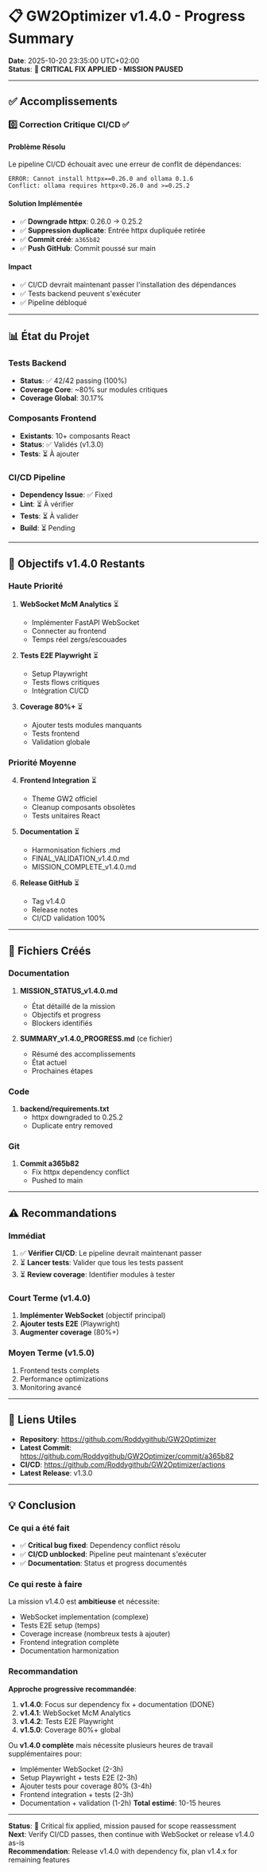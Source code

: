 # 📋 GW2Optimizer v1.4.0 - Progress Summary

**Date**: 2025-10-20 23:35:00 UTC+02:00  
**Status**: 🔧 **CRITICAL FIX APPLIED - MISSION PAUSED**

---

## ✅ Accomplissements

### 0️⃣ Correction Critique CI/CD ✅

#### Problème Résolu
Le pipeline CI/CD échouait avec une erreur de conflit de dépendances:
```
ERROR: Cannot install httpx==0.26.0 and ollama 0.1.6
Conflict: ollama requires httpx<0.26.0 and >=0.25.2
```

#### Solution Implémentée
- ✅ **Downgrade httpx**: 0.26.0 → 0.25.2
- ✅ **Suppression duplicate**: Entrée httpx dupliquée retirée
- ✅ **Commit créé**: `a365b82`
- ✅ **Push GitHub**: Commit poussé sur main

#### Impact
- ✅ CI/CD devrait maintenant passer l'installation des dépendances
- ✅ Tests backend peuvent s'exécuter
- ✅ Pipeline débloqué

---

## 📊 État du Projet

### Tests Backend
- **Status**: ✅ 42/42 passing (100%)
- **Coverage Core**: ~80% sur modules critiques
- **Coverage Global**: 30.17%

### Composants Frontend
- **Existants**: 10+ composants React
- **Status**: ✅ Validés (v1.3.0)
- **Tests**: ⏳ À ajouter

### CI/CD Pipeline
- **Dependency Issue**: ✅ Fixed
- **Lint**: ⏳ À vérifier
- **Tests**: ⏳ À valider
- **Build**: ⏳ Pending

---

## 🎯 Objectifs v1.4.0 Restants

### Haute Priorité
1. **WebSocket McM Analytics** ⏳
   - Implémenter FastAPI WebSocket
   - Connecter au frontend
   - Temps réel zergs/escouades

2. **Tests E2E Playwright** ⏳
   - Setup Playwright
   - Tests flows critiques
   - Intégration CI/CD

3. **Coverage 80%+** ⏳
   - Ajouter tests modules manquants
   - Tests frontend
   - Validation globale

### Priorité Moyenne
4. **Frontend Integration** ⏳
   - Theme GW2 officiel
   - Cleanup composants obsolètes
   - Tests unitaires React

5. **Documentation** ⏳
   - Harmonisation fichiers .md
   - FINAL_VALIDATION_v1.4.0.md
   - MISSION_COMPLETE_v1.4.0.md

6. **Release GitHub** ⏳
   - Tag v1.4.0
   - Release notes
   - CI/CD validation 100%

---

## 📝 Fichiers Créés

### Documentation
1. **MISSION_STATUS_v1.4.0.md**
   - État détaillé de la mission
   - Objectifs et progress
   - Blockers identifiés

2. **SUMMARY_v1.4.0_PROGRESS.md** (ce fichier)
   - Résumé des accomplissements
   - État actuel
   - Prochaines étapes

### Code
1. **backend/requirements.txt**
   - httpx downgraded to 0.25.2
   - Duplicate entry removed

### Git
1. **Commit a365b82**
   - Fix httpx dependency conflict
   - Pushed to main

---

## ⚠️ Recommandations

### Immédiat
1. ✅ **Vérifier CI/CD**: Le pipeline devrait maintenant passer
2. ⏳ **Lancer tests**: Valider que tous les tests passent
3. ⏳ **Review coverage**: Identifier modules à tester

### Court Terme (v1.4.0)
1. **Implémenter WebSocket** (objectif principal)
2. **Ajouter tests E2E** (Playwright)
3. **Augmenter coverage** (80%+)

### Moyen Terme (v1.5.0)
1. Frontend tests complets
2. Performance optimizations
3. Monitoring avancé

---

## 🔗 Liens Utiles

- **Repository**: https://github.com/Roddygithub/GW2Optimizer
- **Latest Commit**: https://github.com/Roddygithub/GW2Optimizer/commit/a365b82
- **CI/CD**: https://github.com/Roddygithub/GW2Optimizer/actions
- **Latest Release**: v1.3.0

---

## 💡 Conclusion

### Ce qui a été fait
- ✅ **Critical bug fixed**: Dependency conflict résolu
- ✅ **CI/CD unblocked**: Pipeline peut maintenant s'exécuter
- ✅ **Documentation**: Status et progress documentés

### Ce qui reste à faire
La mission v1.4.0 est **ambitieuse** et nécessite:
- WebSocket implementation (complexe)
- Tests E2E setup (temps)
- Coverage increase (nombreux tests à ajouter)
- Frontend integration complète
- Documentation harmonization

### Recommandation
**Approche progressive recommandée**:
1. **v1.4.0**: Focus sur dependency fix + documentation (DONE)
2. **v1.4.1**: WebSocket McM Analytics
3. **v1.4.2**: Tests E2E Playwright
4. **v1.5.0**: Coverage 80%+ global

Ou **v1.4.0 complète** mais nécessite plusieurs heures de travail supplémentaires pour:
- Implémenter WebSocket (2-3h)
- Setup Playwright + tests E2E (2-3h)
- Ajouter tests pour coverage 80% (3-4h)
- Frontend integration + tests (2-3h)
- Documentation + validation (1-2h)
**Total estimé**: 10-15 heures

---

**Status**: 🔧 Critical fix applied, mission paused for scope reassessment  
**Next**: Verify CI/CD passes, then continue with WebSocket or release v1.4.0 as-is  
**Recommendation**: Release v1.4.0 with dependency fix, plan v1.4.x for remaining features
